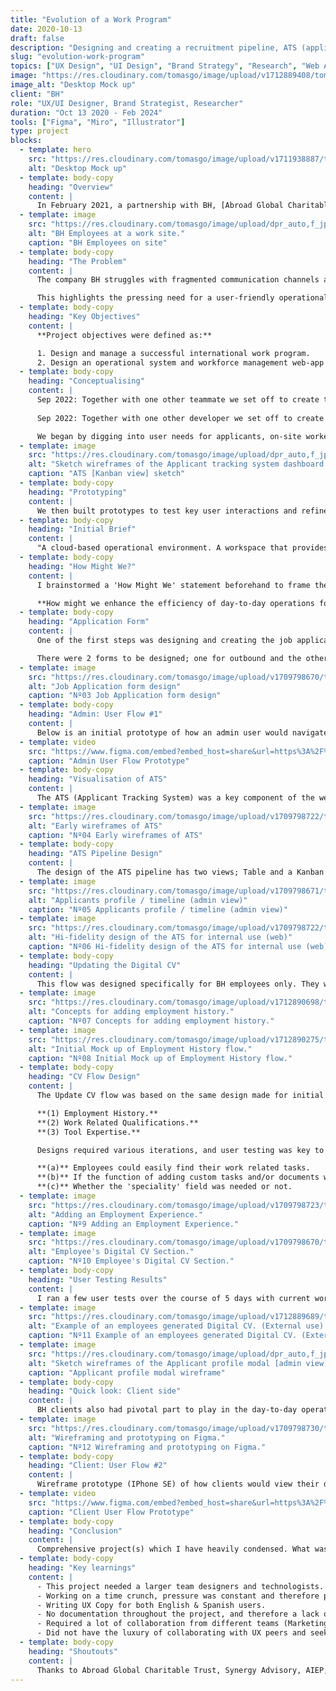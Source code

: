 ```yaml
---
title: "Evolution of a Work Program"
date: 2020-10-13
draft: false
description: "Designing and creating a recruitment pipeline, ATS (applicant tracking system), and employee directory, for a labour hire & construction company based in the Auckland. Due to the involvement of multiple businesses and international partnerships some of the work has been omitted."
slug: "evolution-work-program"
topics: ["UX Design", "UI Design", "Brand Strategy", "Research", "Web App", "ATS"]
image: "https://res.cloudinary.com/tomasgo/image/upload/v1712889408/tomas-master/img/BH_THUMB_dhdfkf.jpg"
image_alt: "Desktop Mock up"
client: "BH"
role: "UX/UI Designer, Brand Strategist, Researcher"
duration: "Oct 13 2020 - Feb 2024"
tools: ["Figma", "Miro", "Illustrator"]
type: project
blocks:
  - template: hero
    src: "https://res.cloudinary.com/tomasgo/image/upload/v1711938887/tomas-master/img/bh_full_img_hkyp7i.jpg"
    alt: "Desktop Mock up"
  - template: body-copy
    heading: "Overview"
    content: |
      In February 2021, a partnership with BH, [Abroad Global Charitable Trust](https://www.abroad-global.com), and Synergy Advisory gave birth to the 'CNZL' program, a overseas construction work program. The success of the program led to the development of BH Connect, an operational system and workforce management web-app for BH.
  - template: image
    src: "https://res.cloudinary.com/tomasgo/image/upload/dpr_auto,f_jpg,q_auto:eco/v1711956289/tomas-master/img/bh_workers_aiwuoh.jpg"
    alt: "BH Employees at a work site."
    caption: "BH Employees on site"
  - template: body-copy
    heading: "The Problem"
    content: |
      The company BH struggles with fragmented communication channels and lacks intuitive workforce management tools, hindering efficient day-to-day operations. Existing solutions fail to streamline processes, resulting in delays, miscommunications, and decreased productivity.

      This highlights the pressing need for a user-friendly operational system and workforce management web-app customized for BH's unique needs, facilitating seamless communication and enhancing overall project execution efficiency.
  - template: body-copy
    heading: "Key Objectives"
    content: |
      **Project objectives were defined as:**

      1. Design and manage a successful international work program.
      2. Design an operational system and workforce management web-app to assist in day-to-day operations in BH.
  - template: body-copy
    heading: "Conceptualising"
    content: |
      Sep 2022: Together with one other teammate we set off to create the proposed web-app.
      
      Sep 2022: Together with one other developer we set off to create the proposed web-app.

      We began by digging into user needs for applicants, on-site workers and internal employees. From there, I sketched out rough ideas and turned them into detailed wireframes for both mobile and web.
  - template: image
    src: "https://res.cloudinary.com/tomasgo/image/upload/dpr_auto,f_jpg,q_auto:eco/v1710321967/tomas-master/img/bh_kanban_wireframe_zfwgyh.jpg"
    alt: "Sketch wireframes of the Applicant tracking system dashboard [admin view]"
    caption: "ATS [Kanban view] sketch"
  - template: body-copy
    heading: "Prototyping"
    content: |
      We then built prototypes to test key user interactions and refine our designs. Throughout the process, we kept communication open and welcomed feedback from stakeholders and team members. This collaborative and iterative approach laid the groundwork for a successful web application.
  - template: body-copy
    heading: "Initial Brief"
    content: |
      "A cloud-based operational environment. A workspace that provides an intelligent and intuitive approach to workforce management. Re-imagining the way we manage our employees and clients by leveraging technology. Translating business needs into software a project."
  - template: body-copy
    heading: "How Might We?"
    content: |
      I brainstormed a 'How Might We' statement beforehand to frame the primary problems and user needs. This was key before jumping to the solutions.

      **How might we enhance the efficiency of day-to-day operations for labor hire companies, through an intuitive workforce management web-app to improve communication between clients, employees and internal team?**
  - template: body-copy
    heading: "Application Form"
    content: |
      One of the first steps was designing and creating the job application forms. I already had a starting point, taking the layout structure and questions from the CNZL application form.

      There were 2 forms to be designed; one for outbound and the other for inbound applications. I will cover the outbound form. The original language of the form was in Spanish, I have translated the copy to English for case study purposes.
  - template: image
    src: "https://res.cloudinary.com/tomasgo/image/upload/v1709798670/tomas-master/img/bh_application_form_lhmfvo.webp"
    alt: "Job Application form design"
    caption: "Nº03 Job Application form design"
  - template: body-copy
    heading: "Admin: User Flow #1"
    content: |
      Below is an initial prototype of how an admin user would navigate through the applicant directory. Here they would view and select applicants to add to their lists.
  - template: video
    src: "https://www.figma.com/embed?embed_host=share&url=https%3A%2F%2Fwww.figma.com%2Fproto%2FKxbJZ8YF81N2Fnuer1iZNm%2FPrototypes%3Fpage-id%3D0%253A1%26type%3Ddesign%26node-id%3D102-245%26viewport%3D69%252C-170%252C0.17%26t%3DO5nHn6hVlU5dbmuT-1%26scaling%3Dcontain%26starting-point-node-id%3D102%253A245%26mode%3Ddesign"
    caption: "Admin User Flow Prototype"
  - template: body-copy
    heading: "Visualisation of ATS"
    content: |
      The ATS (Applicant Tracking System) was a key component of the web-app. This is where the internal team would track applicant progress through the recruitment and selection pipeline.
  - template: image
    src: "https://res.cloudinary.com/tomasgo/image/upload/v1709798722/tomas-master/img/bh_ats_wireframe_nwblli.webp"
    alt: "Early wireframes of ATS"
    caption: "Nº04 Early wireframes of ATS"
  - template: body-copy
    heading: "ATS Pipeline Design"
    content: |
      The design of the ATS pipeline has two views; Table and a Kanban inspired visualisation. By default an applicants profile appears on the first card, as they progress with the hiring and selection process, they move along, a natural linear flow. Applicant's profiles would include a comprehensive showcase of all the key data needed by the internal admin team.
  - template: image
    src: "https://res.cloudinary.com/tomasgo/image/upload/v1709798671/tomas-master/img/bh_applicants_profile_fyjoct.webp"
    alt: "Applicants profile / timeline (admin view)"
    caption: "Nº05 Applicants profile / timeline (admin view)"
  - template: image
    src: "https://res.cloudinary.com/tomasgo/image/upload/v1709798722/tomas-master/img/bh_ats_internal_wvponc.webp"
    alt: "Hi-fidelity design of the ATS for internal use (web)"
    caption: "Nº06 Hi-fidelity design of the ATS for internal use (web)"
  - template: body-copy
    heading: "Updating the Digital CV"
    content: |
      This flow was designed specifically for BH employees only. They would be asked to routinely update their CV's. The solution was to create a dedicated account, dashboard and digital CV section for all employees, they would easily login to their account and update all the information they required.
  - template: image
    src: "https://res.cloudinary.com/tomasgo/image/upload/v1712890698/tomas-master/img/bh_employment_history_concepts_jw7ima.jpg"
    alt: "Concepts for adding employment history."
    caption: "Nº07 Concepts for adding employment history."
  - template: image
    src: "https://res.cloudinary.com/tomasgo/image/upload/v1712890275/tomas-master/img/bh_employment_history_s8x5zc.jpg"
    alt: "Initial Mock up of Employment History flow."
    caption: "Nº08 Initial Mock up of Employment History flow."
  - template: body-copy
    heading: "CV Flow Design"
    content: |
      The Update CV flow was based on the same design made for initial applicants who successfully passed the application form filters. It's divided into 3 sections:

      **(1) Employment History.**
      **(2) Work Related Qualifications.**
      **(3) Tool Expertise.**

      Designs required various iterations, and user testing was key to evaluate if:

      **(a)** Employees could easily find their work related tasks.
      **(b)** If the function of adding custom tasks and/or documents was intuitive or required more iterations..
      **(c)** Whether the 'speciality' field was needed or not.
  - template: image
    src: "https://res.cloudinary.com/tomasgo/image/upload/v1709798723/tomas-master/img/bh_digital_cv_epyw9s.webp"
    alt: "Adding an Employment Experience."
    caption: "Nº9 Adding an Employment Experience."
  - template: image
    src: "https://res.cloudinary.com/tomasgo/image/upload/v1709798670/tomas-master/img/bh_adding_experience_yzcuje.webp"
    alt: "Employee's Digital CV Section."
    caption: "Nº10 Employee's Digital CV Section."
  - template: body-copy
    heading: "User Testing Results"
    content: |
      I ran a few user tests over the course of 5 days with current workers and observed their interactions and took notes. They were able successfully complete the tasks I set for them — to update their CV's, upload any related qualifications and any other relevant information successfully. It resulted in generating a comprehensive CV format, that was ready to show to clients.
  - template: image
    src: "https://res.cloudinary.com/tomasgo/image/upload/v1712889689/tomas-master/img/BH_Profile_cv_ka8xz1.jpg"
    alt: "Example of an employees generated Digital CV. (External use)."
    caption: "Nº11 Example of an employees generated Digital CV. (External use)."
  - template: image
    src: "https://res.cloudinary.com/tomasgo/image/upload/dpr_auto,f_jpg,q_auto:eco/v1710322369/tomas-master/img/bh_applicant_profile_wireframe_dsrbri.jpg"
    alt: "Sketch wireframes of the Applicant profile modal [admin view]"
    caption: "Applicant profile modal wireframe"
  - template: body-copy
    heading: "Quick look: Client side"
    content: |
      BH clients also had pivotal part to play in the day-to-day operations. Their role was considered to be implemented on the web-app; primarily the function regarding staff requests. It was left till last in the project as we had to prioritise internal admin use for operations and application process for applicants.
  - template: image
    src: "https://res.cloudinary.com/tomasgo/image/upload/v1709798730/tomas-master/img/bh_client_wireframe_monjif.webp"
    alt: "Wireframing and prototyping on Figma."
    caption: "Nº12 Wireframing and prototyping on Figma."
  - template: body-copy
    heading: "Client: User Flow #2"
    content: |
      Wireframe prototype (IPhone SE) of how clients would view their dashboard, request staff and view current hired staff. (Hugo was the initial name for the platform).
  - template: video
    src: "https://www.figma.com/embed?embed_host=share&url=https%3A%2F%2Fwww.figma.com%2Fproto%2FKxbJZ8YF81N2Fnuer1iZNm%2FPrototypes%3Fpage-id%3D103%253A1985%26type%3Ddesign%26node-id%3D103-2823%26viewport%3D437%252C716%252C0.34%26t%3DRg1fMd7O8wXHPNF0-1%26scaling%3Dscale-down%26starting-point-node-id%3D103%253A2823%26mode%3Ddesign"
    caption: "Client User Flow Prototype"
  - template: body-copy
    heading: "Conclusion"
    content: |
      Comprehensive project(s) which I have heavily condensed. What was a work program transformed into a hiring operating system for infrastructure and construction companies. From candidate sourcing (pool) to applicant screening, remote interviewing, all the way to contract processing and support for immigration advisors for overseas applicants.
  - template: body-copy
    heading: "Key learnings"
    content: |
      - ​This project needed a larger team designers and technologists. At some times I was both a UX/UI designer and product manager.
      - Working on a time crunch, pressure was constant and therefore prioritisation was key.
      - Writing UX Copy for both English & Spanish users.
      - No documentation throughout the project, and therefore a lack of images and videos showcasing design related tasks or processes.
      - Required a lot of collaboration from different teams (Marketing, Compliance, HR, Immigration and Legal).
      - Did not have the luxury of collaborating with UX peers and seeking their feedback or assistance. So every decision required more forethought before tackling the work.
  - template: body-copy
    heading: "Shoutouts"
    content: |
      Thanks to Abroad Global Charitable Trust, Synergy Advisory, AIEP, Chile Valora, and the Pucón govt.
---
```

